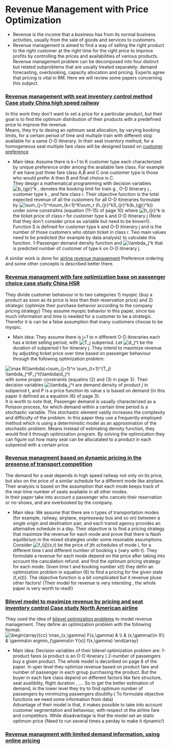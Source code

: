 # Revenue Management with Price Optimization 
* Revenue is the income that a business has from its normal business activities, usually from the sale of goods and services to customers.
* Revenue management is aimed to find a way of selling the right product to the right customer at the right time for the right price 
to improve profits by controlling the prices and availabilities of various products. 
 Revenue management problem can be decomposed into four distinct but related subproblems that are usually treated separately: 
 demand forecasting, overbooking, capacity allocation and pricing. Experts agree that pricing is vital in RM.
Here we will review some papers concerning this subject. 

### [Revenue management with seat inventory control method Case study China high speed railway](https://github.com/hamidehhhs/Pricing-/blob/master/paper/seat%20assignment%20model%20.pdf)
In this work they don't want to set a price for a particular product, but their goal is to find the optimum distribution of their products
with a predefined price to improve the revenue. <br/>
Means, they try to desing an optimum seat allocation, by varying booking limits, for a certain period of time and multiple train with different 
stop available for a same O-D itinerary. 
In their seat inventory method, for a  homogeneous seat multiple fare class will be designed based on [customer preference](https://213.233.161.137:2443/hhsereshky/Pricing-/blob/master/Data%20Analysis/Customer%20preference.md) 


* Main idea: Assume there is k=1 to K customer type each characterized by unique preference order among the available fare class.
For example if we have just three fare class A,B and C one customer type is those who would prefer A then B and final choice is C. <br/>
They design a mathematical programming with decision variables <img src="https://latex.codecogs.com/svg.latex?\inline&space;b_{gjr}^k" title="b_{gjr}^k" /> , denotes the booking limit for train g , O-D itinerary j , customer type k , and  fare class r.  Their objective function 
is the total expected revenue of all the customers for all O-D itineraries formulate by 
<img src="https://latex.codecogs.com/svg.latex?\inline&space;\sum_{j=1}^n\sum_{k=1}^K\sum_r&space;(h_{jr}^kS_{jr}^k(b_{gjr}^k))" title="\sum_{j=1}^n\sum_{k=1}^K\sum_r (h_{jr}^kS_{jr}^k(b_{gjr}^k))" /> under  some constraitns (equation (11-15) of page 10)
where <img src="https://latex.codecogs.com/svg.latex?\inline&space;h_{jr}^k" title="h_{jr}^k" /> is the ticket price of class r for customer type k and O-D itinerary j {Note that they don't consider price as variable but need to be known!}. Function S is defined  for customer type k and O-D itinerary j and is the number of those customers who obtain ticket in class r. 
Two main values need to be predicted (for example by data analysis) to calculate this function.
1-Passenger demand density function and  <img src="https://latex.codecogs.com/svg.latex?\inline&space;\lambda_j^k" title="\lambda_j^k" /> that is predicted number of customer of type k on O-D itinerary j.  

A similar work is done for [airline revenue management](https://213.233.161.137:2443/hhsereshky/Pricing-/blob/master/paper/revenue%20management%20under%20customer%20choice.pdf)
Preference ordering and some other concepts is described better there. 
### [Revenue managment with fare optimization base on passenger choice case study China HSR](https://github.com/hamidehhhs/Pricing-/blob/master/paper/Fare%20Opt%20and%20passenger%20choice%20behavior.pdf)
They divide customer behaivour in to two categories 1) myopic {buy a product as soon as its price is less than their reservation price} 
and 2) strategic {optimize their purchase behavior according to the company pricing strategy}
They assume myopic behavior in this paper, since too much information and time is needed for a customer to be a strategic. 
 Therefor it is can be a false assumption that many customers choose to be myopic. 
* Main idea: 
They assume there is j=1 to n different O-D itineraries each has a ticket selling period, with
<img src="https://latex.codecogs.com/svg.latex?\inline&space;T_j" title="T_j" /> subperiod. 
Let <img src="https://latex.codecogs.com/svg.latex?\inline&space;d_j^t" title="d_j^t" /> be the duration of subperiod t
for itinerary j. They intend to maximize revenue by adjusting ticket price over time based on passenger behaviour through the following optimization problem:
<img src="https://latex.codecogs.com/svg.latex?\inline&space;\max&space;R(\lambda)=\sum_{j=1}^n&space;\sum_{t=1}^{T_j}&space;\lambda_j^tP_j^t(\lambda)d_j^t" title="\max R(\lambda)=\sum_{j=1}^n \sum_{t=1}^{T_j} \lambda_j^tP_j^t(\lambda)d_j^t" /> 
with some proper constraints {equatins (2) and (3) in page 3}. Their decision variables  <img src="https://latex.codecogs.com/svg.latex?\inline&space;\lambda_j^t" title="\lambda_j^t" /> 
 are demand density  of product 𝑗 in subperiod t, and P is a price function its value
s is based on demand {In this paper it defined as a equation (6) of page 3}.<br/>
It is worth to note that, Passenger demand is usually characterized as a Poisson process, for which demand within a certain time 
period is a stochastic variable. This stochastic element vastly increases the complexity and difficulty of the problem. 
In this paper they use a frequently employed method which is using  a deterministic model as an approximation of the 
stochastic problem. Means instead of estimating density function, they would find it through optimization program. 
By solving the optimization they can figure out how many seat can be allocatated to a product in each subpreiod with a certain price.  

### [Revenue managment based on dynamic pricing in the presense of transport competition](https://github.com/hamidehhhs/Pricing-/blob/master/paper/Dynamic%20pricing%20of%20HSR%20with%20compettition%20.pdf)

The demand for a seat depends in high speed railway not only on its price, but also on the price of a similar schedule 
for a different mode like airplane. Their analysis is based on the assumption that each mode keeps track of the real-time 
number of seats available in all other modes.<br/>
In their paper  take into account a passenger who cancels their reservation or no-shows, and are overbooked by the company.
* Main idea:  We assume that there are n types of transportation modes (for example, railway, airplane, expressway bus and so on) 
between a single origin and destination pair, and each transit agency provides an alternative schedule in a day.
Their objective is to find a pricing strategy that maximize the revenue for each mode and prove that there is Nash 
equilibrium in the mixed strategies under some resonable assumptions.
Consider <img src="https://latex.codecogs.com/svg.latex?\inline&space;f_{ij}(x,t)" title="f_{ij}(x,t)" /> be the price of jth schedules 
of mode i, for a different time t and different number of booking x {vary with t}. They formulate a revenue for each mode  depend on 
the price after taking into account the cancalation refund. and find the optimum pricing strategy for each mode.
Given time t and booking number x(t) they defin an optimization problem in equation (6) to find a pricing for the given state {t,x(t)}.
The objective function is a bit complicated but it revenue pluse other factors! 
{Their model for revenue is very intersting , the whole paper is very worth to read!}

### [Bilevel model to maximize revenue by pricing and seat inventory control Case study North American airline](https://github.com/hamidehhhs/Pricing-/blob/master/paper/bilevel%20model%20for%20fare%20price.pdf)
They used the idea of [bilevel optimization problems](https://arxiv.org/pdf/1705.06270.pdf) to model revenue management. 
They define an optimization problem with the following format: <br/>
<img src="https://latex.codecogs.com/svg.latex?\inline&space;\begin{array}{cc}&space;\max_{x,\gamma}&space;F(x,\gamma)&space;&&space;\\&space;&&space;(x,\gamma)\in&space;X\\&space;&&space;\gamma\in&space;argmin_{\gamma\in&space;Y(x)}&space;f(x,\gamma)&space;\end{array}" title="\begin{array}{cc} \max_{x,\gamma} F(x,\gamma) & \\ & (x,\gamma)\in X\\ & \gamma\in argmin_{\gamma\in Y(x)} f(x,\gamma) \end{array}" />
* Main idea: Decision variables of their bilevel optimization problem are: 1-product fares (a product is an O-D itinerary ) 
2-number of passengers buy a given product. The whole model is decsribed on page 8 of the paper. In uper level they optimize revenue 
based on product fare and number of passenger in each group purchasing the product. But the buyer in each fare class  depend on different
factors like fare structure, seat availiblity, flight duration , .... So to   get the better estimation of demand, in the lower 
level they try to find optimum number of passengers by minimizing passengers disutility.( To formulate objective functions we need some information from data) <br/>
Advantage of their model is that, it makes  possible to take into account customer segmentation and behaviour, with respect ot 
the airline fare and competitors. While 
disadvantage is that the model set an static optimum price {Need to run several times a perday to make it dynamic!}

### [Revenue managment with limited demand information, using online pricing](https://github.com/hamidehhhs/Pricing-/blob/master/paper/online%20pricing.pdf)


